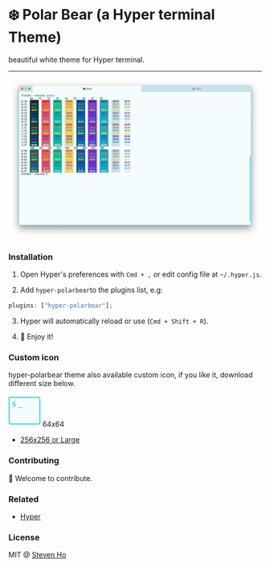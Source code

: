 # ❄️ Polar Bear (a Hyper terminal Theme)

beautiful white theme for Hyper terminal.

---

![Screenshot](/img/Screenshot.png?raw=true "hyper-polarbear theme screenshot")

### Installation

1. Open Hyper's preferences with `Cmd + ,` or edit config file at `~/.hyper.js`.

2. Add `hyper-polarbear`to the plugins list, e.g:

```javascript
plugins: ["hyper-polarbear"];
```

3. Hyper will automatically reload or use (`Cmd + Shift + R`).

4. 🎉 Enjoy it!

### Custom icon

hyper-polarbear theme also available custom icon, if you like it, download different size below.

![64x64](/icon/Hyper-icon-64.png?raw=true "hyper-polarbear theme screenshot") 64x64

- [256x256 or Large](https://github.com/Steven0811/hyper-polarbear/tree/master/icon)

### Contributing

🥶 Welcome to contribute.

### Related

- [Hyper](https://hyper.is/)

### License

MIT @ [Steven Ho](https://stevenho.info)
